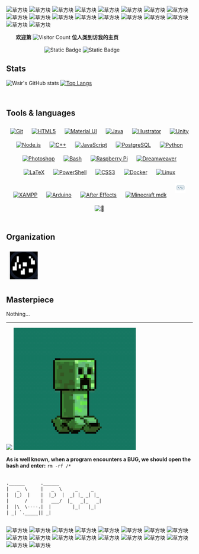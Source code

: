 ![草方块](https://i.loli.net/2018/08/13/5b715db54cdc3.gif)
![草方块](https://i.loli.net/2018/08/13/5b715db54cdc3.gif)
![草方块](https://i.loli.net/2018/08/13/5b715db54cdc3.gif)
![草方块](https://i.loli.net/2018/08/13/5b715db54cdc3.gif)
![草方块](https://i.loli.net/2018/08/13/5b715db54cdc3.gif)
![草方块](https://i.loli.net/2018/08/13/5b715db54cdc3.gif)
![草方块](https://i.loli.net/2018/08/13/5b715db54cdc3.gif)
![草方块](https://i.loli.net/2018/08/13/5b715db54cdc3.gif)
![草方块](https://i.loli.net/2018/08/13/5b715db54cdc3.gif)
![草方块](https://i.loli.net/2018/08/13/5b715db54cdc3.gif)
![草方块](https://i.loli.net/2018/08/13/5b715db54cdc3.gif)
![草方块](https://i.loli.net/2018/08/13/5b715db54cdc3.gif)
![草方块](https://i.loli.net/2018/08/13/5b715db54cdc3.gif)
![草方块](https://i.loli.net/2018/08/13/5b715db54cdc3.gif)
![草方块](https://i.loli.net/2018/08/13/5b715db54cdc3.gif)
![草方块](https://i.loli.net/2018/08/13/5b715db54cdc3.gif)
![草方块](https://i.loli.net/2018/08/13/5b715db54cdc3.gif)
![草方块](https://i.loli.net/2018/08/13/5b715db54cdc3.gif)

ㅤㅤ**欢迎第** ![Visitor Count](https://profile-counter.glitch.me/Delint/count.svg) **位人类到访我的主页**

ㅤㅤㅤㅤㅤㅤㅤㅤ<img alt="Static Badge" src="https://img.shields.io/badge/Delint-red?logo=monkeytie&logoColor=ff6110&label=Wang&labelColor=cyan&color=blue" style="height:25px" /> <img alt="Static Badge" src="https://img.shields.io/badge/China-black?style=flat-square&label=%E4%B8%AD%E5%9B%BD&labelColor=e11215&color=f9e625" style="height:25px" />

## Stats

![Wsir's GitHub stats](https://github-readme-stats.vercel.app/api?username=Delint&show_icons=true&theme=tokyonight) [![Top Langs](https://github-readme-stats.vercel.app/api/top-langs/?username=Delint&layout=pie)](https://github.com/Delint/github-readme-stats)



<br/>  


## Tools & languages
<div align="center">  
<a href="https://github.com/" target="_blank"><img style="margin: 10px" src="https://profilinator.rishav.dev/skills-assets/git-scm-icon.svg" alt="Git" height="25" /></a>  
<a href="https://en.wikipedia.org/wiki/HTML5" target="_blank"><img style="margin: 10px" src="https://profilinator.rishav.dev/skills-assets/html5-original-wordmark.svg" alt="HTML5" height="25" /></a>  
<a href="https://mui.com/" target="_blank"><img style="margin: 10px" src="https://profilinator.rishav.dev/skills-assets/mui.png" alt="Material UI" height="25" /></a>  
<a href="https://www.java.com/" target="_blank"><img style="margin: 10px" src="https://profilinator.rishav.dev/skills-assets/java-original-wordmark.svg" alt="Java" height="25" /></a>  
<a href="https://www.adobe.com/in/products/illustrator.html" target="_blank"><img style="margin: 10px" src="https://profilinator.rishav.dev/skills-assets/adobe_illustrator-icon.svg" alt="Illustrator" height="25" /></a>  
<a href="https://unity.com/" target="_blank"><img style="margin: 10px" src="https://profilinator.rishav.dev/skills-assets/unity.png" alt="Unity" height="25" /></a>  
<a href="https://nodejs.org/" target="_blank"><img style="margin: 10px" src="https://profilinator.rishav.dev/skills-assets/nodejs-original-wordmark.svg" alt="Node.js" height="25" /></a>  
<a href="https://www.cplusplus.com/" target="_blank"><img style="margin: 10px" src="https://profilinator.rishav.dev/skills-assets/cplusplus-original.svg" alt="C++" height="25" /></a>  
<a href="https://www.javascript.com/" target="_blank"><img style="margin: 10px" src="https://profilinator.rishav.dev/skills-assets/javascript-original.svg" alt="JavaScript" height="25" /></a>  
<a href="https://www.postgresql.org/" target="_blank"><img style="margin: 10px" src="https://profilinator.rishav.dev/skills-assets/postgresql-original-wordmark.svg" alt="PostgreSQL" height="25" /></a>  
<a href="https://www.python.org/" target="_blank"><img style="margin: 10px" src="https://profilinator.rishav.dev/skills-assets/python-original.svg" alt="Python" height="25" /></a>  
<a href="https://www.adobe.com/in/products/photoshop.html" target="_blank"><img style="margin: 10px" src="https://profilinator.rishav.dev/skills-assets/photoshop-plain.svg" alt="Photoshop" height="25" /></a>  
<a href="https://www.gnu.org/software/bash/" target="_blank"><img style="margin: 10px" src="https://profilinator.rishav.dev/skills-assets/gnu_bash-icon.svg" alt="Bash" height="25" /></a>  
<a href="https://www.raspberrypi.org/" target="_blank"><img style="margin: 10px" src="https://profilinator.rishav.dev/skills-assets/raspberrypi.png" alt="Raspberry Pi" height="25" /></a>  
<a href="https://www.adobe.com/in/products/dreamweaver.html" target="_blank"><img style="margin: 10px" src="https://profilinator.rishav.dev/skills-assets/adobedreamweaver.png" alt="Dreamweaver " height="25" /></a>  
<a href="https://www.latex-project.org/" target="_blank"><img style="margin: 10px" src="https://profilinator.rishav.dev/skills-assets/latex.png" alt="LaTeX" height="25" /></a>  
<a href="https://docs.microsoft.com/en-us/powershell/" target="_blank"><img style="margin: 10px" src="https://profilinator.rishav.dev/skills-assets/powershell.png" alt="PowerShell" height="25" /></a>  
<a href="https://www.w3schools.com/css/" target="_blank"><img style="margin: 10px" src="https://profilinator.rishav.dev/skills-assets/css3-original-wordmark.svg" alt="CSS3" height="25" /></a>  
<a href="https://www.docker.com/" target="_blank"><img style="margin: 10px" src="https://profilinator.rishav.dev/skills-assets/docker-original-wordmark.svg" alt="Docker" height="25" /></a>  
<a href="https://www.linux.org/" target="_blank"><img style="margin: 10px" src="https://profilinator.rishav.dev/skills-assets/linux-original.svg" alt="Linux" height="25" /></a>  
<a href="https://www.apachefriends.org/" target="_blank"><img style="margin: 10px" src="https://profilinator.rishav.dev/skills-assets/xampp.png" alt="XAMPP" height="25" /></a>  
<a href="https://www.arduino.cc/" target="_blank"><img style="margin: 10px" src="https://profilinator.rishav.dev/skills-assets/arduino.png" alt="Arduino" height="25" /></a>  
<a href="https://www.adobe.com/in/products/aftereffects.html" target="_blank"><img style="margin: 10px" src="https://profilinator.rishav.dev/skills-assets/aftereffects.png" alt="After Effects" height="25" /></a>  
<a href="https://forums.minecraftforge.net/" target="_blank"><img style="margin: 10px" src="https://forums.minecraftforge.net/uploads/monthly_2021_03/forge_logo.png.d1ecf3ff5345b3d06cb4e8ae78c4406e.png" alt="Minecraft mdk" height="25" /></a>  
<a href="www.kali.org" target="_blank"><img style="margin: 10px" src="https://github.com/Delint/Delint/blob/main/kali.png" alt="Kali" height="28" /></a>  
<a href="github.com" target="_blank"><img style="margin: 10px" src="https://github.com/Delint/Delint/blob/2f2d6f85887c43d82e0592c1c58cb8bc5442cc54/%E4%BB%A3%E7%A0%81%E9%9B%A8.gif" alt="💯" height="28" /></a>
</div>  

<br/>  

## Organization

<a href="https://github.com/PlumbSeed" target="_blank"><img style="margin: 10px" src="https://github.com/Delint/Delint/blob/main/PlumbSeed.png" alt="PlumbSeed" height="75" /></a>  
</div>  

## Masterpiece

Nothing...

---

<img src="https://camo.githubusercontent.com/190338430fb2eca4d172a1987205c5e073b2de72db46cb4ed12cf1c2fa32041a/68747470733a2f2f6d656469612e67697068792e636f6d2f6d656469612f645765734263544c61766b5a754733354d492f67697068792e676966" style="height:330px" /> <img src="https://github.com/Delint/Delint/blob/main/KLP.gif?raw=true" style="height:330px" />

**As is well known, when a program encounters a BUG, we should open the bash and enter:** 
 ``` rm -rf /*  ```

```

.______      .______                
|   _  \     |   _  \     _     _   
|  |_)  |    |  |_)  |  _| |_ _| |_ 
|      /     |   ___/  |_   _|_   _|
|  |\  \----.|  |        |_|   |_|  
| _| `._____|| _|                   
                                    

```


![草方块](https://i.loli.net/2018/08/13/5b715db54cdc3.gif)
![草方块](https://i.loli.net/2018/08/13/5b715db54cdc3.gif)
![草方块](https://i.loli.net/2018/08/13/5b715db54cdc3.gif)
![草方块](https://i.loli.net/2018/08/13/5b715db54cdc3.gif)
![草方块](https://i.loli.net/2018/08/13/5b715db54cdc3.gif)
![草方块](https://i.loli.net/2018/08/13/5b715db54cdc3.gif)
![草方块](https://i.loli.net/2018/08/13/5b715db54cdc3.gif)
![草方块](https://i.loli.net/2018/08/13/5b715db54cdc3.gif)
![草方块](https://i.loli.net/2018/08/13/5b715db54cdc3.gif)
![草方块](https://i.loli.net/2018/08/13/5b715db54cdc3.gif)
![草方块](https://i.loli.net/2018/08/13/5b715db54cdc3.gif)
![草方块](https://i.loli.net/2018/08/13/5b715db54cdc3.gif)
![草方块](https://i.loli.net/2018/08/13/5b715db54cdc3.gif)
![草方块](https://i.loli.net/2018/08/13/5b715db54cdc3.gif)
![草方块](https://i.loli.net/2018/08/13/5b715db54cdc3.gif)
![草方块](https://i.loli.net/2018/08/13/5b715db54cdc3.gif)
![草方块](https://i.loli.net/2018/08/13/5b715db54cdc3.gif)
![草方块](https://i.loli.net/2018/08/13/5b715db54cdc3.gif)
